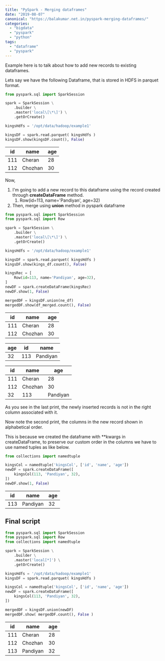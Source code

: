 ```yaml
---
title: "PySpark - Merging dataframes"
date: "2019-08-07"
canonical: "https://balakumar.net.in/pyspark-merging-dataframes/"
categories: 
  - "bigdata"
  - "pyspark"
  - "python"
tags: 
  - "dataframe"
  - "pyspark"
---
```


Example here is to talk about how to add new records to existing dataframes.

Lets say we have the following Dataframe, that is stored in HDFS in parquet format.

```python
from pyspark.sql import SparkSession

spark = SparkSession \
    .builder \
    .master('local\[\*\]') \
    .getOrCreate()

kingsHdfs = '/opt/data/hadoop/example1'

kingsDF = spark.read.parquet( kingsHdfs )
kingsDF.show(kingsDF.count(), False)
```

id | name | age
--- | --- | ---
111 | Cheran | 28
112 | Chozhan | 30


Now,

1. I'm going to add a new record to this dataframe using the record created through **createDataFrame** method.
    1. Row(id=113, name='Pandiyan', age=32)
2. Then, merge using **union** method in pyspark dataframe

```python
from pyspark.sql import SparkSession
from pyspark.sql import Row

spark = SparkSession \
    .builder \
    .master('local\[\*\]') \
    .getOrCreate()

kingsHdfs = '/opt/data/hadoop/example1'

kingsDF = spark.read.parquet( kingsHdfs )
kingsDF.show(kings_df.count(), False)

kingsRec = [
    Row(id=113, name='Pandiyan', age=32),
]
newDF = spark.createDataFrame(kingsRec)
newDF.show(1, False)

mergedDF = kingsDF.union(ne_df)
mergedDF.show(df_merged.count(), False)
```

id | name | age
--- | --- | ---
111 | Cheran | 28
112 | Chozhan | 30

age | id | name
--- | --- | ---
32 | 113 | Pandiyan

id | name | age
--- | --- | ---
111 | Cheran | 28
112 | Chozhan | 30
32 | 113 | Pandiyan

As you see in the last print, the newly inserted records is not in the right column associated with it.

Now note the second print, the columns in the new record shown in alphabetical order.

This is because we created the dataframe with **kwargs in createDataFrame, to preserve our custom order in the columns we have to use named tuples as like below.

```python
from collections import namedtuple

kingsCol = namedtuple('kingsCol', ['id', 'name', 'age'])
newDF = spark.createDataFrame([
    kingsCol(113, 'Pandiyan', 32),
])
newDF.show(1, False)
```

id | name | age
--- | --- | ---
113 | Pandiyan | 32


## Final script

```python
from pyspark.sql import SparkSession
from pyspark.sql import Row
from collections import namedtuple

spark = SparkSession \
    .builder \
    .master('local[*]') \
    .getOrCreate()

kingsHdfs = '/opt/data/hadoop/example1'
kingsDF = spark.read.parquet( kingsHdfs )

kingsCol = namedtuple('kingsCol', ['id', 'name', 'age'])
newDF = spark.createDataFrame([
    kingsCol(113, 'Pandiyan', 32),
])

mergedDF = kingsDF.union(newDF)
mergedDF.show( mergedDF.count(), False )
```

id | name | age
--- | --- | ---
111 | Cheran | 28
112 | Chozhan | 30
113 | Pandiyan | 32